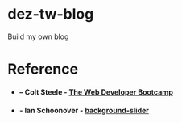 # dez-tw-blog
Build my own blog


# Reference
* #### – Colt Steele - [The Web Developer Bootcamp](http://www.udemy.com/the-web-developer-bootcamp)
* #### - Ian Schoonover - [background-slider](https://github.com/nax3t/background-slider)
